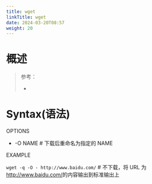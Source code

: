 ```yaml
---
title: wget
linkTitle: wget
date: 2024-03-20T08:57
weight: 20
---
```


# 概述

> 参考：
> 
> -


# Syntax(语法)

OPTIONS

- -O NAME # 下载后重命名为指定的 NAME

EXAMPLE

`wget -q -O - http://www.baidu.com/` # 不下载，将 URL 为<http://www.baidu.com/>的内容输出到标准输出上
